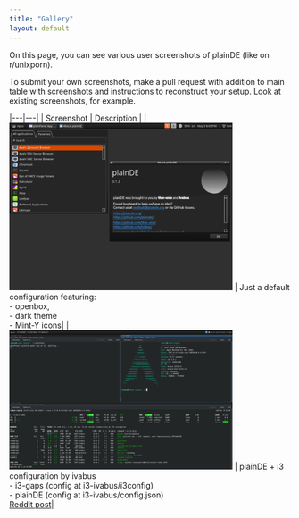 ```yaml
---
title: "Gallery"
layout: default
---
```


On this page, you can see various user screenshots of plainDE (like on r/unixporn).

To submit your own screenshots, make a pull request with addition to main table with screenshots and instructions to reconstruct your setup. Look at existing screenshots, for example.

|---|---|
| Screenshot | Description |
| <img src="default/scr.png" alt="Default configuration" width=400 height=300> | Just a default configuration featuring: <br> - openbox,<br> - dark theme<br> - Mint-Y icons|
| <img src="i3-ivabus/scr.png" alt="plainPanel + i3" width=400 height=250> | plainDE + i3 configuration by ivabus <br> - i3-gaps (config at i3-ivabus/i3config) <br> - plainDE (config at i3-ivabus/config.json) <br> [Reddit post](https://www.reddit.com/r/unixporn/comments/umdv2c/plaindei3_maximum_customisation_by_selfmade_de/)|
